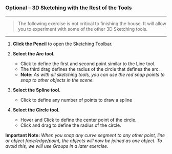 ### Optional – 3D Sketching with the Rest of the Tools
---

> The following exercise is not critical to finishing the house. It will
allow you to experiment with some of the other 3D Sketching tools.

---

1. **Click the Pencil** to open the Sketching Toolbar.

2. **Select the Arc tool.**
	- Click to define the first and second point similar to the Line tool.
	- The third drag defines the radius of the circle that defines the arc.
	- **Note:** *As with all sketching tools, you can use the red snap points to snap to other objects in the scene.*

3. **Select the Spline tool.**
    - Click to define any number of points to draw a spline

4. **Select the Circle tool.**
    - Hover and Click to define the center point of the circle.
    - Click and drag to define the radius of the circle.

**Important Note:** *When you snap any curve segment to any other point,
line or object face/edge/point, the objects will now be joined as one
object. To avoid this, we will use Groups in a later exercise.*
